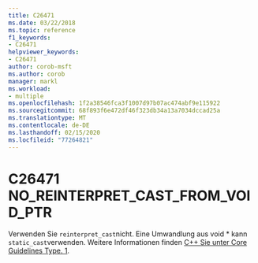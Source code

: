 ```yaml
---
title: C26471
ms.date: 03/22/2018
ms.topic: reference
f1_keywords:
- C26471
helpviewer_keywords:
- C26471
author: corob-msft
ms.author: corob
manager: markl
ms.workload:
- multiple
ms.openlocfilehash: 1f2a38546fca3f1007d97b07ac474abf9e115922
ms.sourcegitcommit: 68f893f6e472df46f323db34a13a7034dccad25a
ms.translationtype: MT
ms.contentlocale: de-DE
ms.lasthandoff: 02/15/2020
ms.locfileid: "77264821"
---
```

# <a name="c26471-no_reinterpret_cast_from_void_ptr"></a>C26471 NO_REINTERPRET_CAST_FROM_VOID_PTR

Verwenden Sie `reinterpret_cast`nicht. Eine Umwandlung aus void * kann `static_cast`verwenden. Weitere Informationen finden [ C++ Sie unter Core Guidelines Type. 1](https://github.com/isocpp/CppCoreGuidelines/blob/master/CppCoreGuidelines.md#Pro-type-reinterpretcast).
